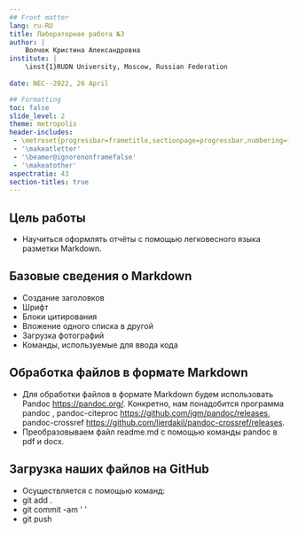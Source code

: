 ```yaml
---
## Front matter
lang: ru-RU
title: Лабораторная работа №3
author: |
	Волчок Кристина Александровна
institute: |
	\inst{1}RUDN University, Moscow, Russian Federation
	
date: NEC--2022, 26 April

## Formatting
toc: false
slide_level: 2
theme: metropolis
header-includes: 
 - \metroset{progressbar=frametitle,sectionpage=progressbar,numbering=fraction}
 - '\makeatletter'
 - '\beamer@ignorenonframefalse'
 - '\makeatother'
aspectratio: 43
section-titles: true
---
```



 
## Цель работы 

- Научиться оформлять отчёты с помощью легковесного языка разметки Markdown.



## Базовые сведения о Markdown

 - Создание заголовков
 - Шрифт
 - Блоки цитирования 
 - Вложение одного списка в другой
 - Загрузка фотографий
 - Команды, используемые для ввода кода

## Обработка файлов в формате Markdown

 - Для обработки файлов в формате Markdown будем использовать Pandoc
https://pandoc.org/. Конкретно, нам понадобится программа pandoc ,
pandoc-citeproc https://github.com/jgm/pandoc/releases, pandoc-crossref
https://github.com/lierdakil/pandoc-crossref/releases.
 - Преобразовываем файл readme.md с помощью команды pandoc в pdf и docx.




## Загрузка наших файлов на GitHub
 - Осуществляется с помощью команд:
 - git add .
 - git commit -am '  '
 - git push

